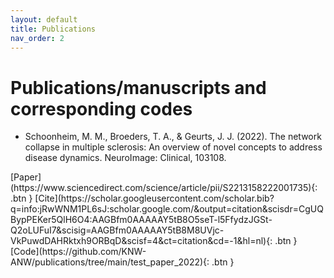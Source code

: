 ```yaml
---
layout: default
title: Publications
nav_order: 2
---
```

<h1>Publications/manuscripts and corresponding codes</h1>

- Schoonheim, M. M., Broeders, T. A., & Geurts, J. J. (2022). The network collapse in multiple sclerosis: An overview of novel concepts to address disease dynamics. NeuroImage: Clinical, 103108.

<span class="fs-3">
[Paper](https://www.sciencedirect.com/science/article/pii/S2213158222001735){: .btn }
</span>
<span class="fs-3">
[Cite](https://scholar.googleusercontent.com/scholar.bib?q=info:jRwWNM1PL6sJ:scholar.google.com/&output=citation&scisdr=CgUQBypPEKer5QlH6O4:AAGBfm0AAAAAY5tB8O5seT-l5FfydzJGSt-Q2oLUFuI7&scisig=AAGBfm0AAAAAY5tB8M8UVjc-VkPuwdDAHRktxh9ORBqD&scisf=4&ct=citation&cd=-1&hl=nl){: .btn }
</span>
<span class="fs-3">
[Code](https://github.com/KNW-ANW/publications/tree/main/test_paper_2022){: .btn }
</span>
